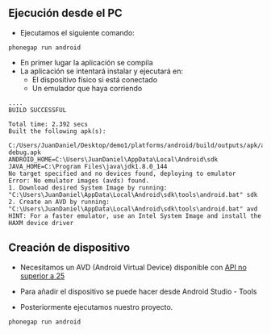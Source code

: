 ## Ejecución desde el PC
- Ejecutamos el siguiente comando:
```
phonegap run android
```
- En primer lugar la aplicación se compila
- La aplicación se intentará instalar y ejecutará en:
    - El dispositivo físico si está conectado
    - Un emulador que haya corriendo

```
....
BUILD SUCCESSFUL

Total time: 2.392 secs
Built the following apk(s):
        C:/Users/JuanDaniel/Desktop/demo1/platforms/android/build/outputs/apk/android-debug.apk
ANDROID_HOME=C:\Users\JuanDaniel\AppData\Local\Android\sdk
JAVA_HOME=C:\Program Files\java\jdk1.8.0_144
No target specified and no devices found, deploying to emulator
Error: No emulator images (avds) found.
1. Download desired System Image by running: "C:\Users\JuanDaniel\AppData\Local\Android\sdk\tools\android.bat" sdk
2. Create an AVD by running: "C:\Users\JuanDaniel\AppData\Local\Android\sdk\tools\android.bat" avd
HINT: For a faster emulator, use an Intel System Image and install the HAXM device driver

```



## Creación de dispositivo

* Necesitamos un AVD \(Android Virtual Device\) disponible con [API no superior a 25](https://cordova.apache.org/docs/en/latest/guide/platforms/android/index.html#requirements-and-support)

* Para añadir el dispositivo se puede hacer desde Android Studio - Tools

* Posteriormente ejecutamos nuestro proyecto.

```
phonegap run android
```







